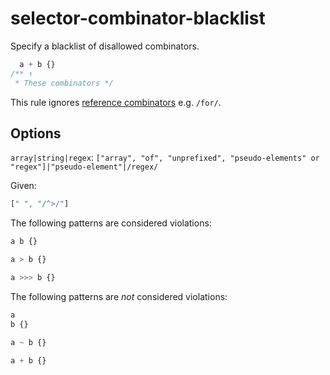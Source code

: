 # selector-combinator-blacklist

Specify a blacklist of disallowed combinators.

```css
  a + b {}
/** ↑
 * These combinators */
```

This rule ignores [reference combinators](https://www.w3.org/TR/selectors4/#idref-combinators) e.g. `/for/`.

## Options

`array|string|regex`: `["array", "of", "unprefixed", "pseudo-elements" or "regex"]|"pseudo-element"|/regex/`

Given:

```js
[" ", "/^>/"]
```

The following patterns are considered violations:

```css
a b {}
```

```css
a > b {}
```

```css
a >>> b {}
```

The following patterns are *not* considered violations:

```css
a
b {}
```

```css
a ~ b {}
```

```css
a + b {}
```
